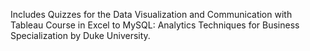Includes Quizzes for the Data Visualization and Communication with Tableau Course in Excel to MySQL: Analytics Techniques for Business Specialization by Duke University.
